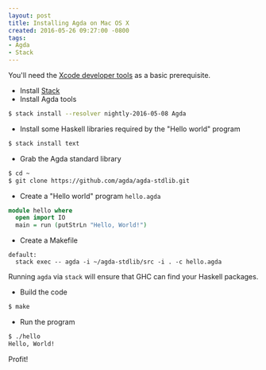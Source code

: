 ```yaml
---
layout: post
title: Installing Agda on Mac OS X
created: 2016-05-26 09:27:00 -0800
tags:
- Agda
- Stack
---
```


You'll need the [Xcode developer tools][xcode] as a basic prerequisite.

* Install [Stack][stack]
* Install Agda tools

```bash
$ stack install --resolver nightly-2016-05-08 Agda
```

* Install some Haskell libraries required by the "Hello world" program

```bash
$ stack install text
```

* Grab the Agda standard library

```bash
$ cd ~
$ git clone https://github.com/agda/agda-stdlib.git
```

* Create a "Hello world" program `hello.agda`

```agda
module hello where
  open import IO
  main = run (putStrLn "Hello, World!")
```

* Create a Makefile

```gnumake
default:
  stack exec -- agda -i ~/agda-stdlib/src -i . -c hello.agda
```

Running `agda` via `stack` will ensure that GHC can find your Haskell packages.

* Build the code

```bash
$ make
```

* Run the program

```bash
$ ./hello
Hello, World!
```

Profit!

[stack]: http://haskellstack.org/
[xcode]: https://developer.apple.com/xcode/downloads/
